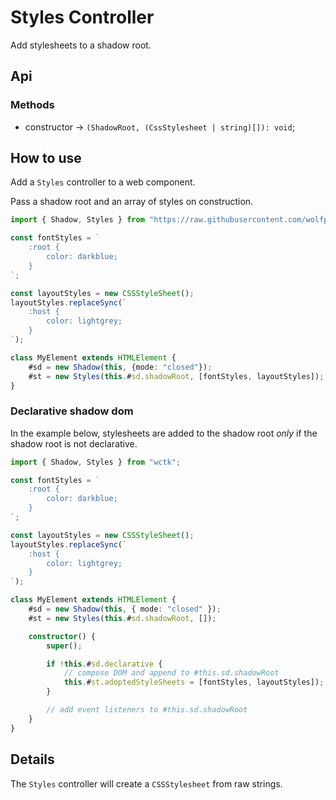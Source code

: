 # Styles Controller

Add stylesheets to a shadow root.

## Api

### Methods

- constructor -> `(ShadowRoot, (CssStylesheet | string)[]): void`;

## How to use

Add a `Styles` controller to a web component.

Pass a shadow root and an array of styles on construction.

```ts
import { Shadow, Styles } from "https://raw.githubusercontent.com/wolfpup-software/wctk-js/main/wctk/dist/wctk.js";

const fontStyles = `
    :root {
        color: darkblue;
    }
`;

const layoutStyles = new CSSStyleSheet();
layoutStyles.replaceSync(`
    :host {
        color: lightgrey;
    }
`);

class MyElement extends HTMLElement {
    #sd = new Shadow(this, {mode: "closed"});
    #st = new Styles(this.#sd.shadowRoot, [fontStyles, layoutStyles]);
}
```

### Declarative shadow dom

In the example below, stylesheets are added to the shadow root _only_ if the shadow root is not declarative.

```ts
import { Shadow, Styles } from "wctk";

const fontStyles = `
    :root {
        color: darkblue;
    }
`;

const layoutStyles = new CSSStyleSheet();
layoutStyles.replaceSync(`
    :host {
        color: lightgrey;
    }
`);

class MyElement extends HTMLElement {
    #sd = new Shadow(this, { mode: "closed" });
    #st = new Styles(this.#sd.shadowRoot, []);

    constructor() {
        super();

        if !this.#sd.declarative {
            // compose DOM and append to #this.sd.shadowRoot
            this.#st.adoptedStyleSheets = [fontStyles, layoutStyles]);
        }

        // add event listeners to #this.sd.shadowRoot
    }
}
```

## Details

The `Styles` controller will create a `CSSStylesheet` from raw strings.